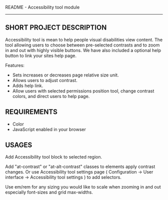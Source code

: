 
README - Accessibility tool module
**********************************

SHORT PROJECT DESCRIPTION
--------------------------

Accessibility tool is mean to help people visual disabilities view content. 
The tool allowing users to choose between pre-selected contrasts and to zoom in 
and out with highly visible buttons. We have also included a optional help 
button to link your sites help page.

Features:
  - Sets increases or decreases page relative size unit.
  - Allows users to adjust contrast.
  - Adds help link.
  - Allow users with selected permissions position tool, change contrast colors,
    and direct users to help page. 


REQUIREMENTS
------------

  - Color
  - JavaScript enabled in your browser


USAGES
------

Add Accessibility tool block to selected region.

Add "at-contrast" or "at-alt-contrast" classes to elements apply contrast 
changes. Or use Accessibility tool settings page ( Configuration -> User 
interface -> Accessibility tool settings ) to add selectors.

Use em/rem for any sizing you would like to scale when zooming in and out 
especially font-sizes and grid max-widths.
